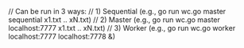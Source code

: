 // Can be run in 3 ways:
// 1) Sequential (e.g., go run wc.go master sequential x1.txt .. xN.txt)
// 2) Master (e.g., go run wc.go master localhost:7777 x1.txt .. xN.txt)
// 3) Worker (e.g., go run wc.go worker localhost:7777 localhost:7778 &)